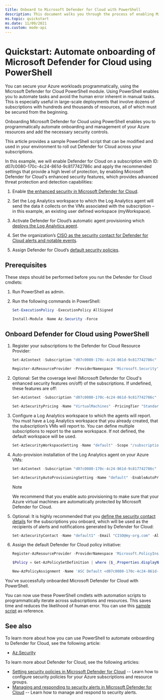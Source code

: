 ```yaml
---
title: Onboard to Microsoft Defender for Cloud with PowerShell
description: This document walks you through the process of enabling Microsoft Defender for Cloud with PowerShell cmdlets.
ms.topic: quickstart
ms.date: 11/09/2021
ms.custom: mode-api
---
```

# Quickstart: Automate onboarding of Microsoft Defender for Cloud using PowerShell

You can secure your Azure workloads programmatically, using the Microsoft Defender for Cloud PowerShell module. Using PowerShell enables you to automate tasks and avoid the human error inherent in manual tasks. This is especially useful in large-scale deployments that involve dozens of subscriptions with hundreds and thousands of resources, all of which must be secured from the beginning.

Onboarding Microsoft Defender for Cloud using PowerShell enables you to programmatically automate onboarding and management of your Azure resources and add the necessary security controls.

This article provides a sample PowerShell script that can be modified and used in your environment to roll out Defender for Cloud across your subscriptions. 

In this example, we will enable Defender for Cloud on a subscription with ID: d07c0080-170c-4c24-861d-9c817742786c and apply the recommended settings that provide a high level of protection, by enabling Microsoft Defender for Cloud's enhanced security features, which provides advanced threat protection and detection capabilities:

1. Enable [the enhanced security in Microsoft Defender for Cloud](enable-enhanced-security.md).
 
2. Set the Log Analytics workspace to which the Log Analytics agent will send the data it collects on the VMs associated with the subscription – in this example, an existing user defined workspace (myWorkspace).

3. Activate Defender for Cloud’s automatic agent provisioning which [deploys the Log Analytics agent](enable-data-collection.md#auto-provision-mma).

5. Set the organization’s [CISO as the security contact for Defender for Cloud alerts and notable events](configure-email-notifications.md).

6. Assign Defender for Cloud’s [default security policies](tutorial-security-policy.md).

## Prerequisites

These steps should be performed before you run the Defender for Cloud cmdlets:

1. Run PowerShell as admin.

1. Run the following commands in PowerShell:
      
    ```powershell
    Set-ExecutionPolicy -ExecutionPolicy AllSigned
    ```

    ```powershell
    Install-Module -Name Az.Security -Force
    ```

## Onboard Defender for Cloud using PowerShell

1. Register your subscriptions to the Defender for Cloud Resource Provider:

    ```powershell
    Set-AzContext -Subscription "d07c0080-170c-4c24-861d-9c817742786c"
    ```

    ```powershell
    Register-AzResourceProvider -ProviderNamespace 'Microsoft.Security'
    ```

1. Optional: Set the coverage level (Microsoft Defender for Cloud's enhanced security features on/off) of the subscriptions. If undefined, these features are off:

    ```powershell
    Set-AzContext -Subscription "d07c0080-170c-4c24-861d-9c817742786c"
    ```

    ```powershell
    Set-AzSecurityPricing -Name "VirtualMachines" -PricingTier "Standard"
    ```

1. Configure a Log Analytics workspace to which the agents will report. You must have a Log Analytics workspace that you already created, that the subscription’s VMs will report to. You can define multiple subscriptions to report to the same workspace. If not defined, the default workspace will be used.

    ```powershell
    Set-AzSecurityWorkspaceSetting -Name "default" -Scope "/subscriptions/d07c0080-170c-4c24-861d-9c817742786c" -WorkspaceId"/subscriptions/d07c0080-170c-4c24-861d-9c817742786c/resourceGroups/myRg/providers/Microsoft.OperationalInsights/workspaces/myWorkspace"
    ```

1. Auto-provision installation of the Log Analytics agent on your Azure VMs:
    
    ```powershell
    Set-AzContext -Subscription "d07c0080-170c-4c24-861d-9c817742786c"
    ```
    
    ```powershell
    Set-AzSecurityAutoProvisioningSetting -Name "default" -EnableAutoProvision
    ```

    > [!NOTE]
    > We recommend that you enable auto provisioning to make sure that your Azure virtual machines are automatically protected by Microsoft Defender for Cloud.
    >

1. Optional: It is highly recommended that you [define the security contact details](configure-email-notifications.md) for the subscriptions you onboard, which will be used as the recipients of alerts and notifications generated by Defender for Cloud:

    ```powershell
    Set-AzSecurityContact -Name "default1" -Email "CISO@my-org.com" -AlertAdmin -NotifyOnAlert
    ```

1. Assign the default Defender for Cloud policy initiative:

    ```powershell
    Register-AzResourceProvider -ProviderNamespace 'Microsoft.PolicyInsights'
    ```

    ```powershell
    $Policy = Get-AzPolicySetDefinition | where {$_.Properties.displayName -EQ 'Azure Security Benchmark'} 

    New-AzPolicyAssignment -Name 'ASC Default <d07c0080-170c-4c24-861d-9c817742786c>' -DisplayName 'Defender for Cloud Default <subscription ID>' -PolicySetDefinition $Policy -Scope '/subscriptions/d07c0080-170c-4c24-861d-9c817742786c'
    ```

You've successfully onboarded Microsoft Defender for Cloud with PowerShell.

You can now use these PowerShell cmdlets with automation scripts to programmatically iterate across subscriptions and resources. This saves time and reduces the likelihood of human error. You can use this [sample script](https://github.com/Microsoft/Azure-Security-Center/blob/master/quickstarts/ASC-Samples.ps1) as reference.




## See also
To learn more about how you can use PowerShell to automate onboarding to Defender for Cloud, see the following article:

* [Az.Security](/powershell/module/az.security)

To learn more about Defender for Cloud, see the following articles:

* [Setting security policies in Microsoft Defender for Cloud](tutorial-security-policy.md) -- Learn how to configure security policies for your Azure subscriptions and resource groups.
* [Managing and responding to security alerts in Microsoft Defender for Cloud](managing-and-responding-alerts.md) -- Learn how to manage and respond to security alerts.
